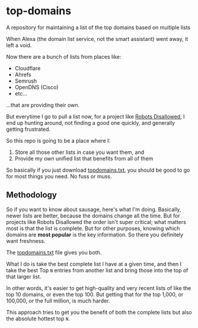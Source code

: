 # top-domains
A repository for maintaining a list of the top domains based on multiple lists

When Alexa (the domain list service, not the smart assistant) went away, it left a void.

Now there are a bunch of lists from places like:

- Cloudflare
- Ahrefs
- Semrush
- OpenDNS (Cisco)
- etc…

…that are providing their own.

But everytime I go to pull a list now, for a project like [Robots Disallowed](https://github.com/danielmiessler/RobotsDisallowed), I end up hunting around, not finding a good one quickly, and generally getting frustrated.

So this repo is going to be a place where I:

1. Store all those other lists in case you want them, and
2. Provide my own unified list that benefits from all of them

So basically if you just download [topdomains.txt](https://danielmiessler.com/), you should be good to go for most things you need. No fuss or muss.

## Methodology

So if you want to know about sausage, here's what I'm doing. Basically, newer lists are better, because the domains change all the time. But for projects like Robots Disallowed the order isn't super critical; what matters most is that the list is complete. But for other purposes, knowing which domains are **most popular** is the key information. So there you definitely want freshness.

The [topdomains.txt](https://danielmiessler.com) file gives you both.

What I do is take the best complete list I have at a given time, and then I take the best Top <code>N</code> entries from another list and bring those into the top of that larger list.

In other words, it's easier to get high-quality and very recent lists of like the top 10 domains, or even the top 100. But getting that for the top 1,000, or 100,000, or the full million, is much harder. 

This approach tries to get you the benefit of both the complete lists but also the absolute hottest top <code>N</code>.

